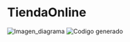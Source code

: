 # TiendaOnline
![Imagen_diagrama](https://github.com/Makx3/TiendaOnline/assets/142506889/68dead1b-d77b-4f41-bc43-124b5b2353a8)
![Codigo generado](https://github.com/Makx3/TiendaOnline/assets/142506889/66393751-c078-4c58-96ba-925f65838e2f)
